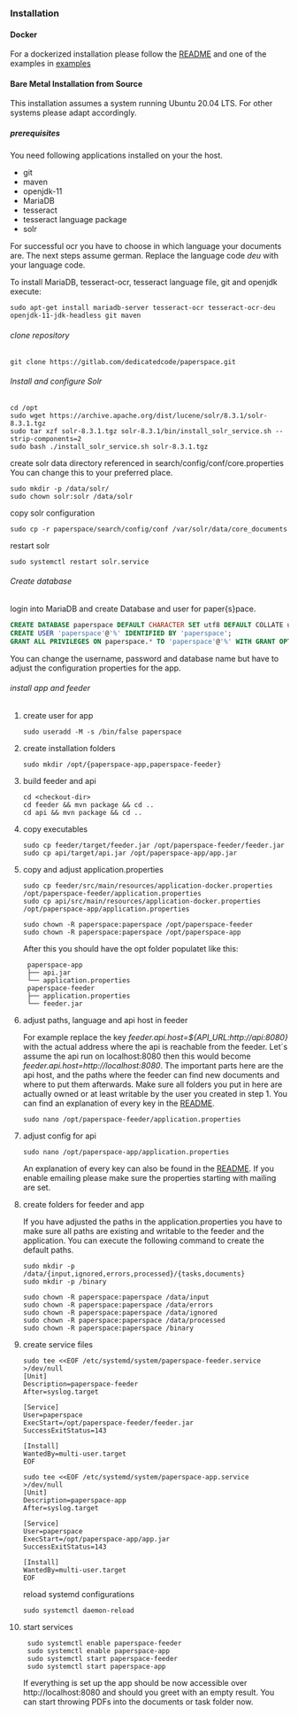 ### Installation
#### Docker

For a dockerized installation please follow the [README](https://gitlab.com/dedicatedcode/paperspace#deployment) and one of the examples in
[examples](https://gitlab.com/dedicatedcode/paperspace/-/tree/master/deployment/examples)

#### Bare Metal Installation from Source
This installation assumes a system running Ubuntu 20.04 LTS. For other systems please adapt accordingly.

##### prerequisites
You need following applications installed on your the host.
* git
* maven
* openjdk-11
* MariaDB  
* tesseract
* tesseract language package
* solr  

For successful ocr you have to choose in which language your documents are. The next steps assume german. Replace 
the language code *deu* with your language code.

To install MariaDB, tesseract-ocr, tesseract language file, git and openjdk execute:
```
sudo apt-get install mariadb-server tesseract-ocr tesseract-ocr-deu openjdk-11-jdk-headless git maven
```
######  clone repository
```
git clone https://gitlab.com/dedicatedcode/paperspace.git
```
###### Install and configure Solr

```shell script
cd /opt
sudo wget https://archive.apache.org/dist/lucene/solr/8.3.1/solr-8.3.1.tgz
sudo tar xzf solr-8.3.1.tgz solr-8.3.1/bin/install_solr_service.sh --strip-components=2
sudo bash ./install_solr_service.sh solr-8.3.1.tgz
```
create solr data directory referenced in search/config/conf/core.properties
You can change this to your preferred place.
```shell script
sudo mkdir -p /data/solr/
sudo chown solr:solr /data/solr
```
copy solr configuration 
```shell script
sudo cp -r paperspace/search/config/conf /var/solr/data/core_documents
```
restart solr
```shell script
sudo systemctl restart solr.service
```
###### Create database

login into MariaDB and create Database and user for paper{s}pace.
```sql
CREATE DATABASE paperspace DEFAULT CHARACTER SET utf8 DEFAULT COLLATE utf8_unicode_ci;
CREATE USER 'paperspace'@'%' IDENTIFIED BY 'paperspace';
GRANT ALL PRIVILEGES ON paperspace.* TO 'paperspace'@'%' WITH GRANT OPTION;
```
You can change the username, password and database name but have to adjust the configuration properties for the app.

###### install app and feeder
1. create user for app
    ```shell script
    sudo useradd -M -s /bin/false paperspace
    ```
2. create installation folders
    ```shell script
    sudo mkdir /opt/{paperspace-app,paperspace-feeder}
    ```
3. build feeder and api
    ```shell script
    cd <checkout-dir>
    cd feeder && mvn package && cd ..   
    cd api && mvn package && cd ..   
    ```
4. copy executables
   ```shell script
   sudo cp feeder/target/feeder.jar /opt/paperspace-feeder/feeder.jar
   sudo cp api/target/api.jar /opt/paperspace-app/app.jar
   ```
5. copy and adjust application.properties
    ```shell script
    sudo cp feeder/src/main/resources/application-docker.properties /opt/paperspace-feeder/application.properties
    sudo cp api/src/main/resources/application-docker.properties /opt/paperspace-app/application.properties
   
    sudo chown -R paperspace:paperspace /opt/paperspace-feeder
    sudo chown -R paperspace:paperspace /opt/paperspace-app
    ```
   After this you should have the opt folder populatet like this:
   ```shell script
    paperspace-app
    ├── api.jar
    └── application.properties
    paperspace-feeder
    ├── application.properties
    └── feeder.jar
    ```
6. adjust paths, language and api host in feeder
    
    For example replace the key *feeder.api.host=${API_URL:http://api:8080}* with the actual address where the api 
    is reachable from the feeder. Let´s assume the api run on localhost:8080 then this would become *feeder.api.host=http://localhost:8080*.
    The important parts here are the api host, and the paths where the feeder can find new documents and where to put them afterwards. 
    Make sure all folders you put in here are actually owned or at least writable by the user you created in step  1. 
    You can find an explanation of every key in the [README](https://gitlab.com/dedicatedcode/paperspace#docker-configuration). 
    ```shell script
    sudo nano /opt/paperspace-feeder/application.properties
    ```
 
7. adjust config for api
    ```shell script
    sudo nano /opt/paperspace-app/application.properties
    ```
   An explanation of every key can also be found in the [README](https://gitlab.com/dedicatedcode/paperspace#docker-configuration).
   If you enable emailing please make sure the properties starting with mailing are set.
   
7. create folders for feeder and app

   If you have adjusted the paths in the application.properties you have to make sure all paths are existing and writable to the feeder and the application. You can execute the following command to create the default paths.
   ```shell script
   sudo mkdir -p /data/{input,ignored,errors,processed}/{tasks,documents}
   sudo mkdir -p /binary
   
   sudo chown -R paperspace:paperspace /data/input
   sudo chown -R paperspace:paperspace /data/errors
   sudo chown -R paperspace:paperspace /data/ignored
   sudo chown -R paperspace:paperspace /data/processed
   sudo chown -R paperspace:paperspace /binary
   ```

8. create service files
    ```shell script
    sudo tee <<EOF /etc/systemd/system/paperspace-feeder.service >/dev/null
    [Unit]
    Description=paperspace-feeder
    After=syslog.target
    
    [Service]
    User=paperspace
    ExecStart=/opt/paperspace-feeder/feeder.jar
    SuccessExitStatus=143
    
    [Install]
    WantedBy=multi-user.target
    EOF
   ```
   ```shell script
   sudo tee <<EOF /etc/systemd/system/paperspace-app.service >/dev/null
   [Unit]
   Description=paperspace-app
   After=syslog.target
   
   [Service]
   User=paperspace
   ExecStart=/opt/paperspace-app/app.jar
   SuccessExitStatus=143
    
   [Install]
   WantedBy=multi-user.target
   EOF
    ```
   
   reload systemd configurations
   ```shell script
   sudo systemctl daemon-reload
   ```

9. start services
   ```shell script
    sudo systemctl enable paperspace-feeder
    sudo systemctl enable paperspace-app 
    sudo systemctl start paperspace-feeder
    sudo systemctl start paperspace-app
    ```
   
   If everything is set up the app should be now accessible over http://localhost:8080 and should you greet with an empty result.
   You can start throwing PDFs into the documents or task folder now.
